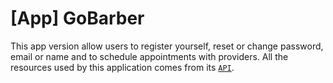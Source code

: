 # [App] GoBarber
This app version allow users to register yourself, reset or change password, email or name and to schedule appointments with providers. All the resources used by this application comes from its [`API`](https://github.com/DiegoVictor/gobarber-api).
